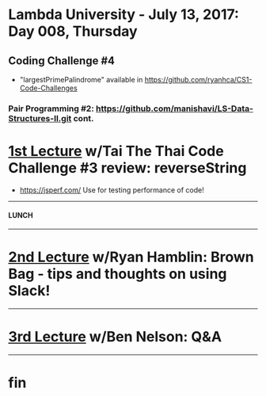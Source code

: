 # Lambda University - July 13, 2017: Day 008, Thursday
## Coding Challenge #4
- "largestPrimePalindrome" available in https://github.com/ryanhca/CS1-Code-Challenges
### Pair Programming #2: https://github.com/manishavi/LS-Data-Structures-II.git cont.

# [1st Lecture](https://youtu.be/JWNE9lsFcYg) w/Tai The Thai Code Challenge #3 review: reverseString
- https://jsperf.com/ Use for testing performance of code!

***
#### LUNCH
***

# [2nd Lecture](https://youtu.be/pCdtDj4NGpA) w/Ryan Hamblin: Brown Bag - tips and thoughts on using Slack!

***

# [3rd Lecture](NO_VIDEO_POSTED) w/Ben Nelson: Q&A

***

# fin

